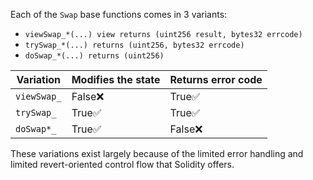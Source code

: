 Each of the `Swap` base functions comes in 3 variants:

* `viewSwap_*(...) view returns (uint256 result, bytes32 errcode)`
* `trySwap_*(...) returns (uint256, bytes32 errcode)`
* `doSwap_*(...) returns (uint256)`

Variation | Modifies the state | Returns error code
-|-|-
`viewSwap_` | False❌ | True✅
`trySwap_` | True✅ | True✅
`doSwap*_` | True✅ | False❌

These variations exist largely because of the limited error handling and limited revert-oriented control flow that Solidity offers.
